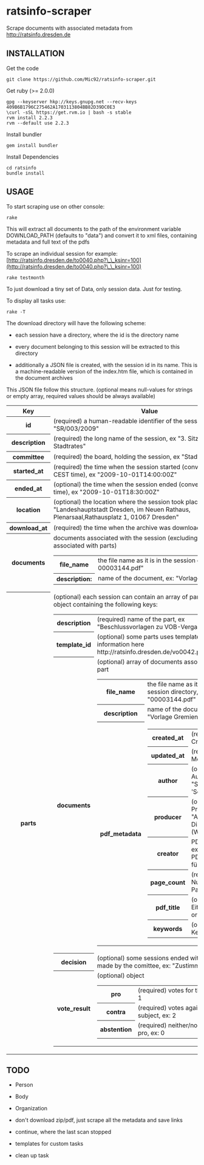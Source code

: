 ratsinfo-scraper
================

Scrape documents with associated metadata from http://ratsinfo.dresden.de

INSTALLATION
------------

Get the code

    git clone https://github.com/Mic92/ratsinfo-scraper.git

Get ruby (>= 2.0.0)

    gpg --keyserver hkp://keys.gnupg.net --recv-keys 409B6B1796C275462A1703113804BB82D39DC0E3
    \curl -sSL https://get.rvm.io | bash -s stable
    rvm install 2.2.3
    rvm --default use 2.2.3

Install bundler

    gem install bundler

Install Dependencies

    cd ratsinfo
    bundle install

USAGE
-----
To start scraping use on other console:

    rake

This will extract all documents to the path of the environment variable DOWNLOAD_PATH (defaults to "data") and convert it to xml files, containing metadata and full text of the pdfs

To scrape an individual session for example: [http://ratsinfo.dresden.de/to0040.php?\_\_ksinr=100](http://ratsinfo.dresden.de/to0040.php?\_\_ksinr=100)

    rake testmonth

To just download a tiny set of Data, only session data. Just for testing.

To display all tasks use:

    rake -T

The download directory will have the following scheme:

- each session have a directory, where the id is the directory name
- every document belonging to this session will be extracted to this directory

- additionally a JSON file is created, with the session id in its name. This is a machine-readable
  version of the index.htm file, which is contained in the document archives

This JSON file follow this structure. (optional means null-values
for strings or empty array, required values should be always available)

<table>
<tr>
  <th>Key</th> <th>Value</th>
</tr>
<tr>
  <th>id</th>
  <td>(required) a human-readable identifier of the session, ex: "SR/003/2009"</td>
</tr>
<tr>
  <th>description</th>
  <td>(required) the long name of the session, ex "3. Sitzung des Stadtrates"</td>
</tr>
<tr>
  <th>committee</th>
  <td>(required) the board, holding the session, ex "Stadtrat"</td>
</tr>
<tr>
  <th>started_at</th>
  <td>(required) the time when the session started (converted from CEST time), ex "2009-10-01T14:00:00Z"</td>
</tr>
<tr>
  <th>ended_at</th>
  <td>(optional) the time when the session ended (converted from CEST time), ex "2009-10-01T18:30:00Z"</td>
</tr>
<tr>
  <th>location</th>
  <td>(optional) the location where the session took place,
      ex "Landeshauptstadt Dresden,  im Neuen Rathaus, Plenarsaal,Rathausplatz 1, 01067 Dresden"</td>
</tr>
<tr>
  <th>download_at</th>
  <td>(required) the time when the archive was downloaded</td>
</tr>
<tr>
  <th>documents</th>
  <td>documents associated with the session (excluding those associated
    with parts)
    <table>
       <tr>
         <th>file_name</th>
         <td>the file name as it is in the session directory, ex: 00003144.pdf"</td>
       </tr>
       <tr>
         <th>description:</th>
         <td>name of the document, ex: "Vorlage Gremien"</td>
       </tr>
    </table>
  </td>
</tr>
<tr>
  <th>parts</th>
  <td>(optional) each session can contain an array of parts.
      a part is an object containing the following keys:
    <table>
    <tr>
      <th>description</th>
      <td>(required) name of the part, ex "Beschlussvorlagen zu VOB-Vergaben"</td>
    </tr>
    <tr>
      <th>template_id</th>
      <td>(optional) some parts uses templates, further information here http://ratsinfo.dresden.de/vo0042.php</td>
    </tr>
    <tr>
      <th>documents</th>
      <td>
      (optional) array of documents associated with this part
        <table>
          <tr>
            <th>file_name</th>
            <td>the file name as it is in the session directory, ex: "00003144.pdf"</td>
          </tr>
          <tr>
            <th>description</th>
            <td>name of the document, ex: "Vorlage Gremien"</td>
          </tr>
          <tr>
            <th>pdf_metadata</th>
            <td>
              <table>
                <tr>
                  <th>created_at</th>
                  <td>(required) PDF CreationDate</td>
                </tr>
                <tr>
                  <th>updated_at</th>
                  <td>(required) PDF ModDate</td>
                </tr>
                <tr>
                  <th>author</th>
                  <td>(optional) PDF Author, ex: "Sitzungsdienst 'Session'"</td>
                </tr>
                <tr>
                  <th>producer</th>
                  <td>(optional) PDF Producer, ex: "Acrobat Distiller 8.1.0 (Windows)"</td>
                </tr>
                <tr>
                  <th>creator</th>
                  <td>PDF Creator, ex: "Acrobat PDFMaker 8.1 für Word"</td>
                </tr>
                <tr>
                  <th>page_count</th>
                  <td>(required) Number of Pages</td>
                </tr>
                <tr>
                  <th>pdf_title</th>
                  <td>(optional) Either PDF Title or Subject</td>
                </tr>
                <tr>
                  <th>keywords</th>
                  <td>(optional) PDF Keywords</td>
                </tr>
              </table>
            </td>
          </tr>
        </table>
      </td>
    </tr>
    <tr>
      <th>decision</th>
      <td>(optional) some sessions ended with a decision made by the comittee, ex: "Zustimmung"</td>
    </tr>
    <tr>
      <th>vote_result</th>
      <td>(optional) object
        <table>
          <tr>
            <th>pro</th>
            <td>(required) votes for the subject, ex: 1</td>
          </tr>
          <tr>
            <th>contra</th>
            <td>(required) votes against the subject, ex: 2</td>
          </tr>
          <tr>
            <th>abstention</th>
            <td>(required) neither/nor contra or pro, ex: 0</td>
         </tr>
        </table>
      </td>
    </tr>
    </table>
  </td>
  </tr>
</table>

TODO
----

- Person
- Body
- Organization
- don't download zip/pdf, just scrape all the metadata and save links

- continue, where the last scan stopped
- templates for custom tasks
- clean up task
